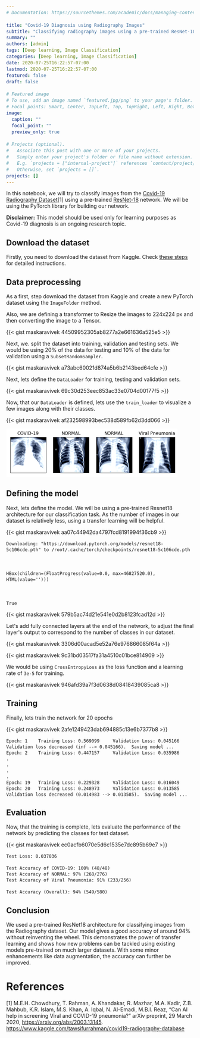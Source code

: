 ```yaml
---
# Documentation: https://sourcethemes.com/academic/docs/managing-content/

title: "Covid-19 Diagnosis using Radiography Images"
subtitle: "Classifying radiography images using a pre-trained ResNet-18 architecture"
summary: ""
authors: [admin]
tags: [Deep learning, Image Classification]
categories: [Deep learning, Image Classification]
date: 2020-07-25T16:22:57-07:00
lastmod: 2020-07-25T16:22:57-07:00
featured: false
draft: false

# Featured image
# To use, add an image named `featured.jpg/png` to your page's folder.
# Focal points: Smart, Center, TopLeft, Top, TopRight, Left, Right, BottomLeft, Bottom, BottomRight.
image:
  caption: ""
  focal_point: ""
  preview_only: true

# Projects (optional).
#   Associate this post with one or more of your projects.
#   Simply enter your project's folder or file name without extension.
#   E.g. `projects = ["internal-project"]` references `content/project/deep-learning/index.md`.
#   Otherwise, set `projects = []`.
projects: []
---
```


In this notebook, we will try to classify images from the [Covid-19 Radiography Dataset](https://www.kaggle.com/tawsifurrahman/covid19-radiography-database)[1] using a pre-trained [ResNet-18](https://pytorch.org/hub/pytorch_vision_resnet/) network. We will be using the PyTorch library for building our network. 

**Disclaimer:** This model should be used only for learning purposes as Covid-19 diagnosis is an ongoing research topic.

<!--adsense-->

## Download the dataset

Firstly, you need to download the dataset from Kaggle. Check [these steps](https://www.kaggle.com/general/74235) for detailed instructions. 

## Data preprocessing

As a first, step download the dataset from Kaggle and create a new PyTorch dataset using the `ImageFolder` method. 

Also, we are defining a transformer to Resize the images to 224x224 px and then converting the image to a Tensor. 



{{< gist maskaravivek 44509952305ab8277a2e661636a525e5 >}}

Next, we. split the dataset into training, validation and testing sets. We would be using 20% of the data for testing and 10% of the data for validation using a `SubsetRandomSampler`. 



{{< gist maskaravivek a73abc60021d874a5b6b2143bed64cfe >}}

Next, lets define the `DataLoader` for training, testing and validation sets. 



{{< gist maskaravivek 69c30d253eec853ac33e0704d00177f5 >}}

Now, that our `DataLoader` is defined, lets use the `train_loader` to visualize a few images along with their classes. 



{{< gist maskaravivek af232598993bec538d589fb62d3dd066 >}}

![png](./featured.png)


## Defining the model

Next, lets define the model. We will be using a pre-trained Resnet18 architecture for our classification task. As the number of images in our dataset is relatively less, using a transfer learning will be helpful. 



{{< gist maskaravivek aa07c44942da4797fcd8191994f36cb9 >}}

    Downloading: "https://download.pytorch.org/models/resnet18-5c106cde.pth" to /root/.cache/torch/checkpoints/resnet18-5c106cde.pth



    HBox(children=(FloatProgress(value=0.0, max=46827520.0), HTML(value='')))


    
    True




{{< gist maskaravivek 579b5ac74d21e541e0d2b8123fcad12d >}}

Let's add fully connected layers at the end of the network, to adjust the final layer's output to correspond to the number of classes in our dataset. 



{{< gist maskaravivek 3306d00acad5e52a76e976866085f64a >}}



{{< gist maskaravivek 9c31bd03517fa31a4510c01bce814909 >}}

We would be using `CrossEntropyLoss` as the loss function and a learning rate of `3e-5` for training.



{{< gist maskaravivek 946afd39a7f3d0638d08418439085ca8 >}}

## Training

Finally, lets train the network for 20 epochs



{{< gist maskaravivek 2afe1249423dab694885c13e6b7377b8 >}}

    Epoch: 1 	Training Loss: 0.569099 	Validation Loss: 0.045166
    Validation loss decreased (inf --> 0.045166).  Saving model ...
    Epoch: 2 	Training Loss: 0.447157 	Validation Loss: 0.035986
    .
    .
    .
    .
    Epoch: 19 	Training Loss: 0.229328 	Validation Loss: 0.016049
    Epoch: 20 	Training Loss: 0.248973 	Validation Loss: 0.013585
    Validation loss decreased (0.014983 --> 0.013585).  Saving model ...


## Evaluation

Now, that the training is complete, lets evaluate the performance of the network by predicting the classes for test dataset. 



{{< gist maskaravivek ec0acfb6070e5d6c1535e7dc895b69e7 >}}

    Test Loss: 0.037036
    
    Test Accuracy of COVID-19: 100% (48/48)
    Test Accuracy of NORMAL: 97% (268/276)
    Test Accuracy of Viral Pneumonia: 91% (233/256)
    
    Test Accuracy (Overall): 94% (549/580)


## Conclusion

We used a pre-trained ResNet18 architecture for classifying images from the Radiography dataset. Our model gives a good accuracy of around 94% without reinventing the wheel. This demonstrates the power of transfer learning and shows how new problems can be tackled using existing models pre-trained on much larger datasets. With some minor enhancements like data augmentation, the accuracy can further be improved. 

# References

[1] M.E.H. Chowdhury, T. Rahman, A. Khandakar, R. Mazhar, M.A. Kadir, Z.B. Mahbub, K.R. Islam, M.S. Khan, A. Iqbal, N. Al-Emadi, M.B.I. Reaz, “Can AI help in screening Viral and COVID-19 pneumonia?” arXiv preprint, 29 March 2020, https://arxiv.org/abs/2003.13145. https://www.kaggle.com/tawsifurrahman/covid19-radiography-database
